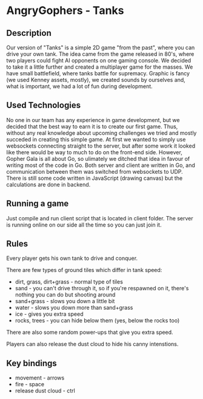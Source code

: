 # AngryGophers - Tanks

## Description

Our version of "Tanks" is a simple 2D game "from the past", where you can drive your own tank. The idea came from the game released in 80's, where two players could fight AI opponents on one gaming console. We decided to take it a little further and created a multiplayer game for the masses. We have small battlefield, where tanks battle for supremacy. Graphic is fancy (we used Kenney assets, mostly), we created sounds by ourselves and, what is important, we had a lot of fun during development.

## Used Technologies 

No one in our team has any experience in game development, but we decided that the best way to earn it is to create our first game. Thus, without any real knowledge about upcoming challenges we tried and mostly succeded in creating this simple game. At first we wanted to simply use websockets connecting straight to the server, but after some work it looked like there would be way to much to do on the front-end side. However, Gopher Gala is all about Go, so ulimately we ditched that idea in favour of writing most of the code in Go. Both server and client are written in Go, and communication between them was switched from websockets to UDP. There is still some code written in JavaScript (drawing canvas) but the calculations are done in backend.

## Running a game

Just compile and run client script that is located in client folder. The server is running online on our side all the time so you can just join it.

## Rules

Every player gets his own tank to drive and conquer.

There are few types of ground tiles which differ in tank speed:
* dirt, grass, dirt+grass - normal type of tiles
* sand - you can't drive through it, so if you're respawned on it, there's nothing you can do but shooting around
* sand+grass - slows you down a little bit
* water - slows you down more than sand+grass
* ice - gives you extra speed
* rocks, trees - you can hide below them (yes, below the rocks too)
 
There are also some random power-ups that give you extra speed.

Players can also release the dust cloud to hide his canny intenstions.

## Key bindings

* movement          - arrows
* fire               - space
* release dust cloud - ctrl

